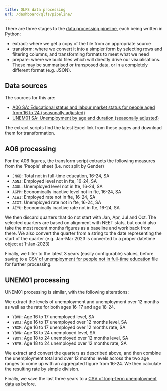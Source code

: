 ```yaml
---
title: QLFS data processing
url: /dashboard/qlfs/pipeline/
---
```


There are three stages to the [data processing pipeline](https://github.com/open-innovations/yff-data/tree/main/scripts/qlfs), each being written in Python:

* extract: where we get a copy of the file from an appropriate source
* transform: where we convert it into a simpler form by selecting rows and filtering columns, and transforming formats to meet what we need
* prepare: where we build files which will directly drive our visualisations. These may be summarised or transposed data, or in a completely different format (e.g. JSON).

## Data sources

The sources for this are:

* [A06 SA: Educational status and labour market status for people aged from 16 to 24 (seasonally adjusted)](https://www.ons.gov.uk/employmentandlabourmarket/peopleinwork/employmentandemployeetypes/datasets/educationalstatusandlabourmarketstatusforpeopleagedfrom16to24seasonallyadjusteda06sa)
* [UNEM01 SA: Unemployment by age and duration (seasonally adjusted)](https://www.ons.gov.uk/employmentandlabourmarket/peoplenotinwork/unemployment/datasets/unemploymentbyageanddurationseasonallyadjustedunem01sa)

The extract scripts find the latest Excel link from these pages and download them for transformation.

## A06 processing

For the A06 figures, the transform script extracts the following measures from the 'People' sheet (i.e. not split by Gender)

* `JN6B`: Total not in full-time education, 16-24, SA
* `AGNJ`: Employed level not in fte, 16-24, SA
* `AGOL`: Unemployed level not in fte, 16-24, SA
* `AGPM`: Economically inactive level not in fte, 16-24, SA
* `AIWI`: Employed rate not in fte, 16-24, SA
* `AIXT`: Unemployed rate not in fte, 16-24, SA
* `AIYU`: Economically inactive rate not in fte, 16-24, SA

We then discard quarters that do not start with Jan, Apr, Jul and Oct. The selected quarters are based on alignment with NEET stats, but could also take the most recent months figures as a baseline and work back from there. We also convert the quarter from a string to the date representing the start of the quarter (e.g. Jan-Mar 2023 is converted to a proper datetime object at 1-Jan-2023)

Finally, we filter to the latest 3 years (easily configurable) values, before saving to a [CSV of unemployment for people not in full-time education](https://github.com/open-innovations/yff-data/blob/main/data/qlfs/not_in_education.csv) file for further processing.

## UNEM01 processing

UNEM01 processing is similar, with the following alterations:

We extract the levels of unemployment and unemployment over 12 months as well as the rate for both ages 16-17 and age 18-24.

* `YBVH`: Age 16 to 17 unemployed level, SA
* `YBXJ`: Age 16 to 17 unemployed over 12 months level, SA
* `YBXM`: Age 16 to 17 unemployed over 12 months rate, SA
* `YBVN`: Age 18 to 24 unemployed level, SA
* `YBXY`: Age 18 to 24 unemployed over 12 months level, SA
* `YBYB`: Age 18 to 24 unemployed over 12 months rate, SA

We extract and convert the quarters as described above, and then combine the unemployment total and over 12 months levels across the two age ranges to come up with an aggregated figure from 16-24. We then calculate the resulting rate by simple division.

Finally, we save the last three years to a [CSV of long-term unemployment data](https://github.com/open-innovations/yff-data/blob/main/data/qlfs/not_in_education.csv) as before.
